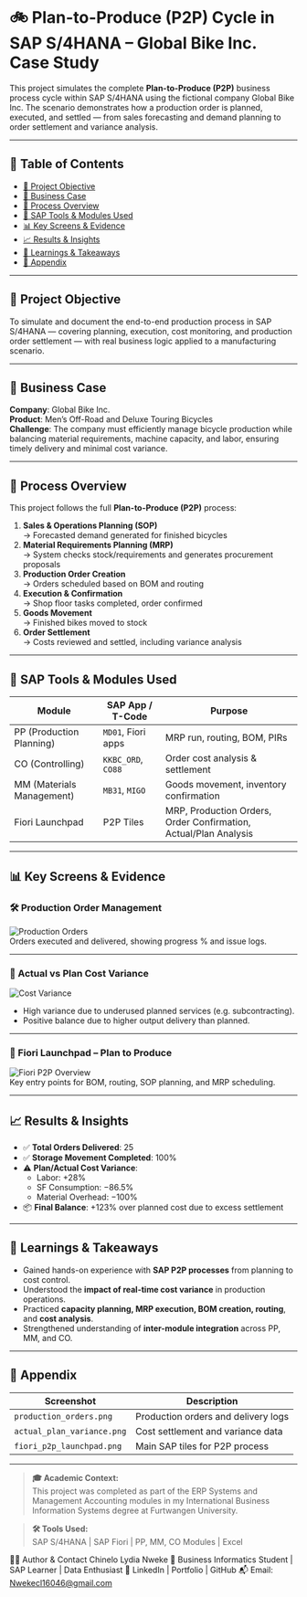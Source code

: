 # 🚲 Plan-to-Produce (P2P) Cycle in SAP S/4HANA – Global Bike Inc. Case Study

This project simulates the complete **Plan-to-Produce (P2P)** business process cycle within SAP S/4HANA using the fictional company Global Bike Inc. The scenario demonstrates how a production order is planned, executed, and settled — from sales forecasting and demand planning to order settlement and variance analysis.

---

## 📑 Table of Contents
- [🎯 Project Objective](#-project-objective)
- [🏢 Business Case](#-business-case)
- [🔧 Process Overview](#-process-overview)
- [🧩 SAP Tools & Modules Used](#-sap-tools--modules-used)
- [📊 Key Screens & Evidence](#-key-screens--evidence)
- [📈 Results & Insights](#-results--insights)
- [🧠 Learnings & Takeaways](#-learnings--takeaways)
- [📎 Appendix](#-appendix)

---

## 🎯 Project Objective

To simulate and document the end-to-end production process in SAP S/4HANA — covering planning, execution, cost monitoring, and production order settlement — with real business logic applied to a manufacturing scenario.

---

## 🏢 Business Case

**Company**: Global Bike Inc.  
**Product**: Men’s Off-Road and Deluxe Touring Bicycles  
**Challenge**: The company must efficiently manage bicycle production while balancing material requirements, machine capacity, and labor, ensuring timely delivery and minimal cost variance.

---

## 🔧 Process Overview

This project follows the full **Plan-to-Produce (P2P)** process:

1. **Sales & Operations Planning (SOP)**  
   → Forecasted demand generated for finished bicycles  
2. **Material Requirements Planning (MRP)**  
   → System checks stock/requirements and generates procurement proposals  
3. **Production Order Creation**  
   → Orders scheduled based on BOM and routing  
4. **Execution & Confirmation**  
   → Shop floor tasks completed, order confirmed  
5. **Goods Movement**  
   → Finished bikes moved to stock  
6. **Order Settlement**  
   → Costs reviewed and settled, including variance analysis

---

## 🧩 SAP Tools & Modules Used

| Module         | SAP App / T-Code                  | Purpose                                  |
|----------------|-----------------------------------|-------------------------------------------|
| PP (Production Planning) | `MD01`, Fiori apps         | MRP run, routing, BOM, PIRs               |
| CO (Controlling)         | `KKBC_ORD`, `CO88`         | Order cost analysis & settlement          |
| MM (Materials Management) | `MB31`, `MIGO`            | Goods movement, inventory confirmation    |
| Fiori Launchpad          | P2P Tiles                  | MRP, Production Orders, Order Confirmation, Actual/Plan Analysis |

---

## 📊 Key Screens & Evidence

### 🛠️ Production Order Management
![Production Orders](assets/production_orders.png)  
Orders executed and delivered, showing progress % and issue logs.

---

### 💸 Actual vs Plan Cost Variance
![Cost Variance](assets/actual_plan_variance.png)  
- High variance due to underused planned services (e.g. subcontracting).
- Positive balance due to higher output delivery than planned.

---

### 🧭 Fiori Launchpad – Plan to Produce
![Fiori P2P Overview](assets/fiori_p2p_launchpad.png)  
Key entry points for BOM, routing, SOP planning, and MRP scheduling.

---

## 📈 Results & Insights

- ✅ **Total Orders Delivered**: 25
- ✅ **Storage Movement Completed**: 100%
- ⚠️ **Plan/Actual Cost Variance**:  
  - Labor: +28%  
  - SF Consumption: −86.5%  
  - Material Overhead: −100%
- 📦 **Final Balance**: +123% over planned cost due to excess settlement

---

## 🧠 Learnings & Takeaways

- Gained hands-on experience with **SAP P2P processes** from planning to cost control.
- Understood the **impact of real-time cost variance** in production operations.
- Practiced **capacity planning, MRP execution, BOM creation, routing**, and **cost analysis**.
- Strengthened understanding of **inter-module integration** across PP, MM, and CO.

---

## 📎 Appendix

| Screenshot              | Description                         |
|-------------------------|-------------------------------------|
| `production_orders.png` | Production orders and delivery logs |
| `actual_plan_variance.png` | Cost settlement and variance data |
| `fiori_p2p_launchpad.png` | Main SAP tiles for P2P process     |

---

> **🎓 Academic Context:**  
This project was completed as part of the ERP Systems and Management Accounting modules in my International Business Information Systems degree at Furtwangen University.

> **🛠 Tools Used:**  
SAP S/4HANA | SAP Fiori | PP, MM, CO Modules | Excel

🙋‍♀️ Author & Contact
Chinelo Lydia Nweke
📍 Business Informatics Student | SAP Learner | Data Enthusiast
🔗 LinkedIn | Portfolio | GitHub
📬 Email: Nwekecl16046@gmail.com
